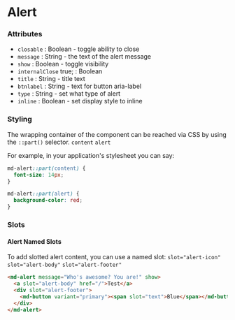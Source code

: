# Alert

### Attributes

- `closable` : Boolean - toggle ability to close
- `message` : String - the text of the alert message
- `show` : Boolean - toggle visibility
- `internalClose` true; : Boolean
- `title` : String - title text
- `btnlabel` : String - text for button aria-label
- `type` : String - set what type of alert
- `inline` : Boolean - set display style to inline

### Styling

The wrapping container of the component can be reached via CSS by using the `::part()` selector.
`content`
`alert`

For example, in your application's stylesheet you can say:

```CSS
md-alert::part(content) {
  font-size: 14px;
}

md-alert::part(alert) {
  background-color: red;
}
```

### Slots

#### Alert Named Slots

To add slotted alert content, you can use a named slot:
`slot="alert-icon"`
`slot="alert-body"`
`slot="alert-footer"`

```html
<md-alert message="Who's awesome? You are!" show>
  <a slot="alert-body" href="/">Test</a>
  <div slot="alert-footer">
    <md-button variant="primary"><span slot="text">Blue</span></md-button>
  </div>
</md-alert>
```
